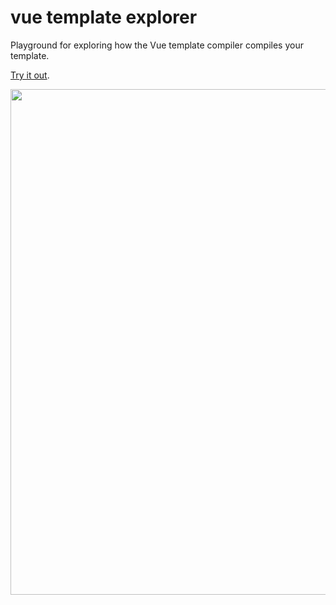 # vue template explorer

Playground for exploring how the Vue template compiler compiles your template.

[Try it out](https://template-explorer.vuejs.org).

<p align="center">
  <img width="809px" src="https://raw.githubusercontent.com/vuejs/vue-template-explorer/master/media/screenshot.png">
</p>
